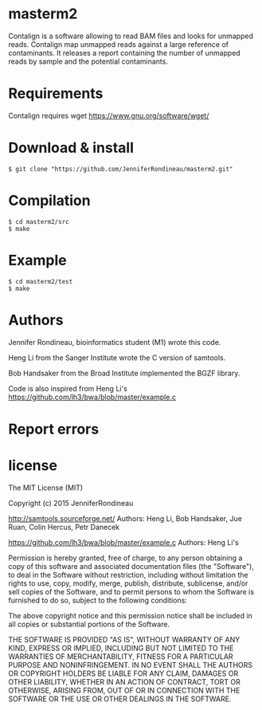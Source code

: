 # masterm2

Contalign is a software allowing to read BAM files and looks for unmapped reads. 
Contalign map unmapped reads against a large reference of contaminants. It 
releases a report containing the number of unmapped reads by sample and the
potential contaminants. 

# Requirements 

Contalign requires wget <https://www.gnu.org/software/wget/>

# Download & install

```shell
$ git clone "https://github.com/JenniferRondineau/masterm2.git"
```

# Compilation 


```shell
$ cd masterm2/src
$ make
```

# Example 

```shell
$ cd masterm2/test
$ make
```

# Authors

Jennifer Rondineau, bioinformatics student (M1) wrote this code.
 
Heng Li from the Sanger Institute wrote the C version of samtools. 

Bob Handsaker from the Broad Institute implemented the BGZF library. 

Code is also inspired from Heng Li's https://github.com/lh3/bwa/blob/master/example.c

# Report errors



# license
The MIT License (MIT)

Copyright (c) 2015 JenniferRondineau

http://samtools.sourceforge.net/
Authors: Heng Li, Bob Handsaker, Jue Ruan, Colin Hercus, Petr Danecek

https://github.com/lh3/bwa/blob/master/example.c
Authors: Heng Li's

Permission is hereby granted, free of charge, to any person obtaining a copy
of this software and associated documentation files (the "Software"), to deal
in the Software without restriction, including without limitation the rights
to use, copy, modify, merge, publish, distribute, sublicense, and/or sell
copies of the Software, and to permit persons to whom the Software is
furnished to do so, subject to the following conditions:

The above copyright notice and this permission notice shall be included in all
copies or substantial portions of the Software.

THE SOFTWARE IS PROVIDED "AS IS", WITHOUT WARRANTY OF ANY KIND, EXPRESS OR
IMPLIED, INCLUDING BUT NOT LIMITED TO THE WARRANTIES OF MERCHANTABILITY,
FITNESS FOR A PARTICULAR PURPOSE AND NONINFRINGEMENT. IN NO EVENT SHALL THE
AUTHORS OR COPYRIGHT HOLDERS BE LIABLE FOR ANY CLAIM, DAMAGES OR OTHER
LIABILITY, WHETHER IN AN ACTION OF CONTRACT, TORT OR OTHERWISE, ARISING FROM,
OUT OF OR IN CONNECTION WITH THE SOFTWARE OR THE USE OR OTHER DEALINGS IN THE
SOFTWARE.


